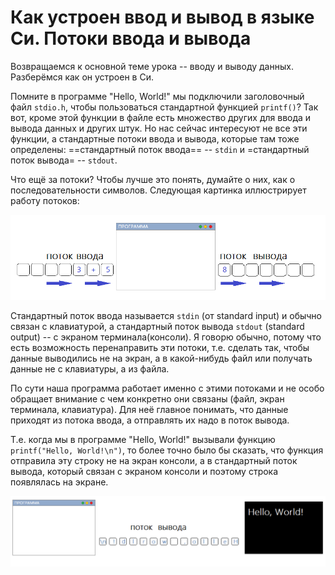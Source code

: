 # Как устроен ввод и вывод в языке Си. Потоки ввода и вывода

Возвращаемся к основной теме урока -- вводу и выводу данных. Разберёмся как он устроен в Си. 

Помните в программе "Hello, World!" мы подключили заголовочный файл `stdio.h`, чтобы пользоваться стандартной функцией `printf()`? Так вот, кроме этой функции в файле есть множество других для ввода и вывода данных и других штук. Но нас сейчас интересуют не все эти функции, а стандартные потоки ввода и вывода, которые там тоже определены: ==стандартный поток ввода== -- `stdin` и =стандартный поток вывода= -- `stdout`.

Что ещё за потоки? Чтобы лучше это понять, думайте о них, как о последовательности символов. 
Следующая картинка иллюстрирует работу потоков:

![Схема работы потоков ввода и вывода](./streams.png)

Стандартный поток ввода называется `stdin` (от standard input) и обычно связан с клавиатурой, а стандартный поток вывода `stdout` (standard output) -- с экраном терминала(консоли). Я говорю обычно, потому что есть возможность перенаправить эти потоки, т.е. сделать так, чтобы данные выводились не на экран, а в какой-нибудь файл или получать данные не с клавиатуры, а из файла.

По сути наша программа работает именно с этими потоками и не особо обращает внимание с чем конкретно они связаны (файл, экран терминала, клавиатура). Для неё главное понимать, что данные приходят из потока ввода, а отправлять их надо в поток вывода. 

Т.е. когда мы в программе "Hello, World!" вызывали функцию `printf("Hello, World!\n")`, то более точно было бы сказать, что функция отправила эту строку не на экран консоли, а в стандартный поток вывода, который связан с экраном консоли и поэтому строка появлялась на экране.

![Пример работы потока вывода](./stdout1.png)